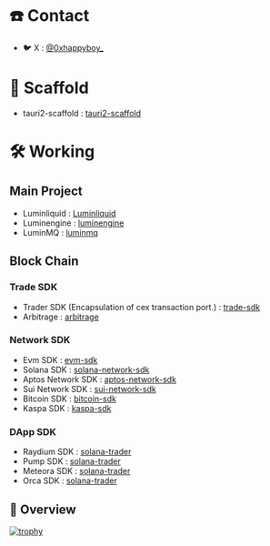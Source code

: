# ☎️ Contact
- 🐦 X : [@0xhappyboy_](https://twitter.com/0xhappyboy_)

# 🧱 Scaffold
- tauri2-scaffold : [tauri2-scaffold](https://github.com/0xhappyboy/tauri2-scaffold)
  
# 🛠️ Working

## Main Project

- Luminliquid : [Luminliquid](https://github.com/0xhappyboy/Luminliquid)
- Luminengine : [luminengine](https://github.com/0xhappyboy/luminengine)
- LuminMQ : [luminmq](https://github.com/0xhappyboy/luminmq)
  
## Block Chain

### Trade SDK
- Trader SDK (Encapsulation of cex transaction port.) : [trade-sdk](https://github.com/0xhappyboy/trade-sdk)
- Arbitrage : [arbitrage](https://github.com/0xhappyboy/arbitrage)

### Network SDK
- Evm SDK : [evm-sdk](https://github.com/0xhappyboy/evm-sdk)
- Solana SDK : [solana-network-sdk](https://github.com/0xhappyboy/solana-network-sdk)
- Aptos Network SDK : [aptos-network-sdk](https://github.com/0xhappyboy/aptos-network-sdk)
- Sui Network SDK : [sui-network-sdk](https://github.com/0xhappyboy/sui-network-sdk)
- Bitcoin SDK : [bitcoin-sdk](https://github.com/0xhappyboy/bitcoin-sdk)
- Kaspa SDK : [kaspa-sdk](https://github.com/0xhappyboy/kaspa-sdk)

### DApp SDK
- Raydium SDK : [solana-trader](https://github.com/0xhappyboy/raydium-sdk)
- Pump SDK : [solana-trader](https://github.com/0xhappyboy/pump-sdk)
- Meteora SDK : [solana-trader](https://github.com/0xhappyboy/meteora-sdk)
- Orca SDK : [solana-trader](https://github.com/0xhappyboy/orca-sdk)

## 👀 Overview
[![trophy](https://github-profile-trophy.vercel.app/?username=0xhappyboy)](https://github.com/ryo-ma/github-profile-trophy)
